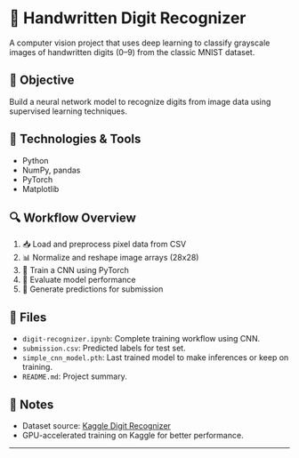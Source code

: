 # 🔢 Handwritten Digit Recognizer

A computer vision project that uses deep learning to classify grayscale images of handwritten digits (0–9) from the classic MNIST dataset.

## 🎯 Objective

Build a neural network model to recognize digits from image data using supervised learning techniques.

## 🧰 Technologies & Tools

- Python
- NumPy, pandas
- PyTorch
- Matplotlib

## 🔍 Workflow Overview

1. 📥 Load and preprocess pixel data from CSV
2. 📊 Normalize and reshape image arrays (28x28)
3. 🧠 Train a CNN using PyTorch
4. 🧪 Evaluate model performance
5. 📩 Generate predictions for submission

## 📁 Files

- `digit-recognizer.ipynb`: Complete training workflow using CNN.
- `submission.csv`: Predicted labels for test set.
- `simple_cnn_model.pth`: Last trained model to make inferences or keep on training.
- `README.md`: Project summary.

## 📌 Notes

- Dataset source: [Kaggle Digit Recognizer](https://www.kaggle.com/competitions/digit-recognizer)
- GPU-accelerated training on Kaggle for better performance.

---
